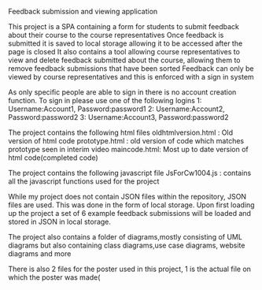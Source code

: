 Feedback submission and viewing application

This project is a SPA containing a form for students to submit feedback about their course to the course representatives
Once feedback is submitted it is saved to local storage allowing it to be accessed after the page is closed
It also contains a tool allowing course representatives to view and delete feedback submitted about the course, allowing them to remove feedback submissions that have been sorted
Feedback can only be viewed by course representatives and this is enforced with a sign in system

As only specific people are able to sign in there is no account creation function. To sign in please use one of the following logins
1: Username:Account1, Password:password1
2: Username:Account2, Password:password2
3: Username:Account3, Password:password2

The project contains the following html files
oldhtmlversion.html : Old version of html code
prototype.html : old version of code which matches prototype seen in interim video
maincode.html: Most up to date version of html code(completed code)

The project contains the following javascript file
JsForCw1004.js : contains all the javascript functions used for the project

While my project does not contain JSON files within the repository, JSON files are used. This was done in the form of local storage. Upon first loading up the project a set of 6 example feedback submissions will be loaded and stored in JSON in local storage.

The project also contains a folder of diagrams,mostly consisting of UML diagrams but also containing class diagrams,use case diagrams, website diagrams and more 

There is also 2 files for the poster used in this project, 1 is the actual file on which the poster was made(







